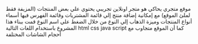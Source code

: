 موقع متجري يحاكي هو متجر اونلاين تجريبي يحتوي علي بعض المنتجات (المزيفة فقط لملئ الموقع) مع إمكانية إضافة منتج إلي قائمة المشتريات وقائمة الفهرس فيها أسماء أنواع المنتجات وميزة الذهاب إلي النوع من خلال الضغط علي اسم النوع
قمت ببناء هذا المشروع باستخدام اللغات التالية html css java script كما أن الموقع متجاوب مع أحجام الشاشات المختلفة
